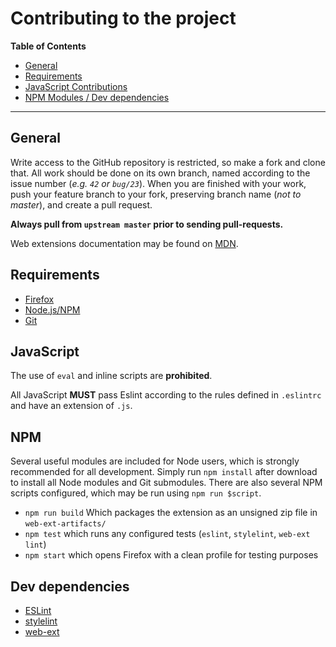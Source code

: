 # Contributing to the project
**Table of Contents**
- [General](#general)
- [Requirements](#requirements)
- [JavaScript Contributions](#javascript)
- [NPM Modules / Dev dependencies](#dev-dependencies)
- - -
## General
Write access to the GitHub repository is restricted, so make a fork and clone that.
All work should be done on its own branch, named according to the issue number
(*e.g. `42` or `bug/23`*). When you are finished with your work, push your feature
branch to your fork, preserving branch name (*not to master*),
and create a pull request.

**Always pull from `upstream master` prior to sending pull-requests.**

Web extensions documentation may be found on [MDN](https://developer.mozilla.org/en-US/Add-ons/WebExtensions).

## Requirements
- [Firefox](https://www.mozilla.org/en-US/firefox/)
- [Node.js/NPM](https://nodejs.org/en/)
- [Git](https://www.git-scm.com/download/)

## JavaScript
The use of `eval` and inline scripts are **prohibited**.

All JavaScript **MUST** pass Eslint according to the rules defined in `.eslintrc`
and have an extension of `.js`.

## NPM
Several useful modules are included for Node users, which is strongly recommended
for all development. Simply run `npm install` after download to install all Node
modules and Git submodules. There are also several NPM scripts configured, which
may be run using `npm run $script`.

- `npm run build` Which packages the extension as an unsigned zip file in `web-ext-artifacts/`
- `npm test` which runs any configured tests (`eslint`, `stylelint`, `web-ext lint`)
- `npm start` which opens Firefox with a clean profile for testing purposes

## Dev dependencies
- [ESLint](http://eslint.org/)
- [stylelint](https://stylelint.io/)
- [web-ext](https://www.npmjs.com/package/web-ext)
